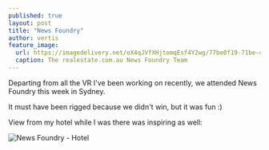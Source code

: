 ```yaml
---
published: true
layout: post
title: "News Foundry"
author: vertis
feature_image:
  url: https://imagedelivery.net/oX4qJVfXHjtomqEsf4Y2wg/77be0f19-71be-4996-688e-f50af1507300/w=800
  caption: The realestate.com.au News Foundry Team
---
```


Departing from all the VR I've been working on recently, we attended News Foundry this week in Sydney.

It must have been rigged because we didn't win, but it was fun :)

View from my hotel while I was there was inspiring as well:

![News Foundry - Hotel](https://imagedelivery.net/oX4qJVfXHjtomqEsf4Y2wg/7974ffc1-8c81-4cd6-67ea-7a180150b500/w=800)
